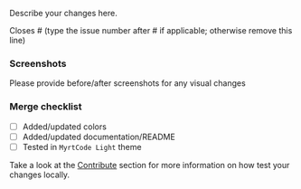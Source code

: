 Describe your changes here.

Closes # (type the issue number after # if applicable; otherwise remove this line)

### Screenshots

Please provide before/after screenshots for any visual changes

### Merge checklist

- [ ] Added/updated colors
- [ ] Added/updated documentation/README
- [ ] Tested in `MyrtCode Light` theme

Take a look at the [Contribute](https://github.com/mishamyrt/myrt-vscode-theme#contribute) section for more information on how test your changes locally.
